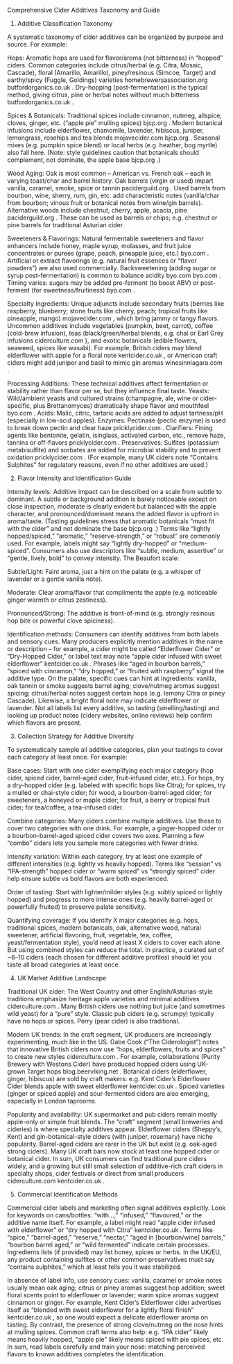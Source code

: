 Comprehensive Cider Additives Taxonomy and Guide
1. Additive Classification Taxonomy

A systematic taxonomy of cider additives can be organized by purpose and source. For example:

Hops: Aromatic hops are used for flavor/aroma (not bitterness) in “hopped” ciders. Common categories include citrus/herbal (e.g. Citra, Mosaic, Cascade), floral (Amarillo, Amarillo), piney/resinous (Simcoe, Target) and earthy/spicy (Fuggle, Goldings) varieties
homebrewersassociation.org
butfordorganics.co.uk
. Dry-hopping (post-fermentation) is the typical method, giving citrus, pine or herbal notes without much bitterness
butfordorganics.co.uk
.

Spices & Botanicals: Traditional spices include cinnamon, nutmeg, allspice, cloves, ginger, etc. (“apple pie” mulling spices)
bjcp.org
. Modern botanical infusions include elderflower, chamomile, lavender, hibiscus, juniper, lemongrass, rosehips and tea blends
mojavecider.com
bjcp.org
. Seasonal mixes (e.g. pumpkin spice blend) or local herbs (e.g. heather, bog myrtle) also fall here. (Note: style guidelines caution that botanicals should complement, not dominate, the apple base
bjcp.org
.)

Wood Aging: Oak is most common – American vs. French oak – each in varying toast/char and barrel history. Oak barrels (virgin or used) impart vanilla, caramel, smoke, spice or tannin
paciderguild.org
. Used barrels from bourbon, wine, sherry, rum, gin, etc. add characteristic notes (vanilla/char from bourbon; vinous fruit or botanical notes from wine/gin barrels). Alternative woods include chestnut, cherry, apple, acacia, pine
paciderguild.org
. These can be used as barrels or chips; e.g. chestnut or pine barrels for traditional Asturian cider.

Sweeteners & Flavorings: Natural fermentable sweeteners and flavor enhancers include honey, maple syrup, molasses, and fruit juice concentrates or purees (grape, peach, pineapple juice, etc.)
byo.com
. Artificial or extract flavorings (e.g. natural fruit essences or “flavor powders”) are also used commercially. Backsweetening (adding sugar or syrup post-fermentation) is common to balance acidity
byo.com
byo.com
. Timing varies: sugars may be added pre-ferment (to boost ABV) or post-ferment (for sweetness/fruitiness)
byo.com
.

Specialty Ingredients: Unique adjuncts include secondary fruits (berries like raspberry, blueberry; stone fruits like cherry, peach; tropical fruits like pineapple, mango)
mojavecider.com
, which bring jammy or tangy flavors. Uncommon additives include vegetables (pumpkin, beet, carrot), coffee (cold-brew infusion), teas (black/green/herbal blends, e.g. chai or Earl Grey infusions
ciderculture.com
), and exotic botanicals (edible flowers, seaweed, spices like wasabi). For example, British ciders may blend elderflower with apple for a floral note
kentcider.co.uk
, or American craft ciders might add juniper and basil to mimic gin aromas
winesinniagara.com
.

Processing Additions: These technical additives affect fermentation or stability rather than flavor per se, but they influence final taste. Yeasts: Wild/ambient yeasts and cultured strains (champagne, ale, wine or cider-specific, plus Brettanomyces) dramatically shape flavor and mouthfeel
byo.com
. Acids: Malic, citric, tartaric acids are added to adjust tartness/pH (especially in low-acid apples). Enzymes: Pectinase (pectic enzyme) is used to break down pectin and clear haze
pricklycider.com
. Clarifiers: Fining agents like bentonite, gelatin, isinglass, activated carbon, etc., remove haze, tannins or off-flavors
pricklycider.com
. Preservatives: Sulfites (potassium metabisulfite) and sorbates are added for microbial stability and to prevent oxidation
pricklycider.com
. (For example, many UK ciders note “Contains Sulphites” for regulatory reasons, even if no other additives are used.)

2. Flavor Intensity and Identification Guide

Intensity levels: Additive impact can be described on a scale from subtle to dominant. A subtle or background addition is barely noticeable except on close inspection, moderate is clearly evident but balanced with the apple character, and pronounced/dominant means the added flavor is upfront in aroma/taste. (Tasting guidelines stress that aromatic botanicals “must fit with the cider” and not dominate the base
bjcp.org
.) Terms like “lightly hopped/spiced,” “aromatic,” “reserve-strength,” or “robust” are commonly used. For example, labels might say “lightly dry-hopped” or “medium-spiced”. Consumers also use descriptors like “subtle, medium, assertive” or “gentle, lively, bold” to convey intensity. The Beaufort scale:

Subtle/Light: Faint aroma, just a hint on the palate (e.g. a whisper of lavender or a gentle vanilla note).

Moderate: Clear aroma/flavor that compliments the apple (e.g. noticeable ginger warmth or citrus zestiness).

Pronounced/Strong: The additive is front-of-mind (e.g. strongly resinous hop bite or powerful clove spiciness).

Identification methods: Consumers can identify additives from both labels and sensory cues. Many producers explicitly mention additives in the name or description – for example, a cider might be called “Elderflower Cider” or “Dry-Hopped Cider,” or label text may note “apple cider infused with sweet elderflower”
kentcider.co.uk
. Phrases like “aged in bourbon barrels,” “spiced with cinnamon,” “dry hopped,” or “fruited with raspberry” signal the additive type. On the palate, specific cues can hint at ingredients: vanilla, oak tannin or smoke suggests barrel aging; clove/nutmeg aromas suggest spicing; citrus/herbal notes suggest certain hops (e.g. lemony Citra or piney Cascade). Likewise, a bright floral note may indicate elderflower or lavender. Not all labels list every additive, so tasting (smelling/tasting) and looking up product notes (cidery websites, online reviews) help confirm which flavors are present.

3. Collection Strategy for Additive Diversity

To systematically sample all additive categories, plan your tastings to cover each category at least once. For example:

Base cases: Start with one cider exemplifying each major category (hop cider, spiced cider, barrel-aged cider, fruit-infused cider, etc.). For hops, try a dry-hopped cider (e.g. labeled with specific hops like Citra); for spices, try a mulled or chai-style cider; for wood, a bourbon-barrel-aged cider; for sweeteners, a honeyed or maple cider; for fruit, a berry or tropical fruit cider; for tea/coffee, a tea-infused cider.

Combine categories: Many ciders combine multiple additives. Use these to cover two categories with one drink. For example, a ginger-hopped cider or a bourbon-barrel-aged spiced cider covers two axes. Planning a few “combo” ciders lets you sample more categories with fewer drinks.

Intensity variation: Within each category, try at least one example of different intensities (e.g. lightly vs heavily hopped). Terms like “session” vs “IPA-strength” hopped cider or “warm spiced” vs “strongly spiced” cider help ensure subtle vs bold flavors are both experienced.

Order of tasting: Start with lighter/milder styles (e.g. subtly spiced or lightly hopped) and progress to more intense ones (e.g. heavily barrel-aged or powerfully fruited) to preserve palate sensitivity.

Quantifying coverage: If you identify X major categories (e.g. hops, traditional spices, modern botanicals, oak, alternative wood, natural sweetener, artificial flavoring, fruit, vegetable, tea, coffee, yeast/fermentation style), you’d need at least X ciders to cover each alone. But using combined styles can reduce the total. In practice, a curated set of ~6–10 ciders (each chosen for different additive profiles) should let you taste all broad categories at least once.

4. UK Market Additive Landscape

Traditional UK cider: The West Country and other English/Asturias-style traditions emphasize heritage apple varieties and minimal additives
ciderculture.com
. Many British ciders use nothing but juice (and sometimes wild yeast) for a “pure” style. Classic pub ciders (e.g. scrumpy) typically have no hops or spices. Perry (pear cider) is also traditional.

Modern UK trends: In the craft segment, UK producers are increasingly experimenting, much like in the US. Gabe Cook (“The Ciderologist”) notes that innovative British ciders now use “hops, elderflowers, fruits and spices” to create new styles
ciderculture.com
. For example, collaborations (Purity Brewery with Westons Cider) have produced hopped ciders using UK-grown Target hops
blog.beerviking.net
. Botanical ciders (elderflower, ginger, hibiscus) are sold by craft makers: e.g. Kent Cider’s Elderflower Cider blends apple with sweet elderflower
kentcider.co.uk
. Spiced varieties (ginger or spiced apple) and sour-fermented ciders are also emerging, especially in London taprooms.

Popularity and availability: UK supermarket and pub ciders remain mostly apple-only or simple fruit blends. The “craft” segment (small breweries and cideries) is where specialty additives appear. Elderflower ciders (Sheppy’s, Kent) and gin-botanical-style ciders (with juniper, rosemary) have niche popularity. Barrel-aged ciders are rarer in the UK but exist (e.g. oak-aged strong ciders). Many UK craft bars now stock at least one hopped cider or botanical cider. In sum, UK consumers can find traditional pure ciders widely, and a growing but still small selection of additive-rich craft ciders in specialty shops, cider festivals or direct from small producers
ciderculture.com
kentcider.co.uk
.

5. Commercial Identification Methods

Commercial cider labels and marketing often signal additives explicitly. Look for keywords on cans/bottles: “with…,” “infused,” “flavoured,” or the additive name itself. For example, a label might read “apple cider infused with elderflower” or “dry hopped with Citra”
kentcider.co.uk
. Terms like “spice,” “barrel-aged,” “reserve,” “nectar,” “aged in [bourbon/wine] barrels,” “bourbon barrel aged,” or “wild fermented” indicate certain processes. Ingredients lists (if provided) may list honey, spices or herbs. In the UK/EU, any product containing sulfites or other common preservatives must say “contains sulphites,” which at least tells you it was stabilized.

In absence of label info, use sensory cues: vanilla, caramel or smoke notes usually mean oak aging; citrus or piney aromas suggest hop addition; sweet floral scents point to elderflower or lavender; warm spice aromas suggest cinnamon or ginger. For example, Kent Cider’s Elderflower cider advertises itself as “blended with sweet elderflower for a lightly floral finish”
kentcider.co.uk
, so one would expect a delicate elderflower aroma on tasting. By contrast, the presence of strong clove/nutmeg on the nose hints at mulling spices. Common craft terms also help: e.g. “IPA cider” likely means heavily hopped, “apple pie” likely means spiced with pie spices, etc. In sum, read labels carefully and train your nose: matching perceived flavors to known additives completes the identification.